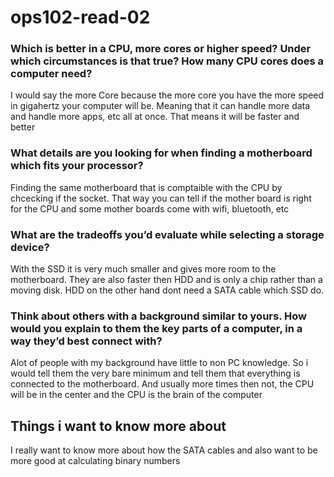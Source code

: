 # ops102-read-02

### Which is better in a CPU, more cores or higher speed? Under which circumstances is that true? How many CPU cores does a computer need? 
I would say the more Core because the more core you have the more speed in gigahertz your computer will be. Meaning that it can handle more data and handle more apps, etc all at once. That means it will be faster and better
### What details are you looking for when finding a motherboard which fits your processor?
Finding the same motherboard that is comptaible with the CPU by chcecking if the socket. That way you can tell if the mother board is right for the CPU and some mother boards come with wifi, bluetooth, etc
### What are the tradeoffs you’d evaluate while selecting a storage device?
With the SSD it is very much smaller and gives more room to the motherboard. They are also faster then HDD and is only a chip rather than a moving disk. HDD on the other hand dont need a SATA cable which SSD do.
### Think about others with a background similar to yours. How would you explain to them the key parts of a computer, in a way they’d best connect with?
Alot of people with my background have little to non PC knowledge. So i would tell them the very bare minimum and tell them that everything is connected to the motherboard. And usually more times then not, the CPU will be in the center and the CPU is the brain of the computer

## Things i want to know more about
I really want to know more about how the SATA cables and also want to be more good at calculating binary numbers 

